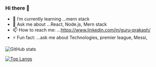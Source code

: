 ### Hi there 👋







- 🌱 I’m currently learning ...mern stack
- 💬 Ask me about ...React, Node.js, Mern stack
- 📫 How to reach me: ...https://www.linkedin.com/in/guru-prakash/
- ⚡ Fun fact: ...ask me about Technologies, premier league, Messi, 

![GitHub stats](https://github-readme-stats.vercel.app/api?username=guru2711&theme=gradient&show_icons=true)


[![Top Langs](https://github-readme-stats.vercel.app/api/top-langs/?username=guru2711&hide=html)](https://github.com/guru2711/github-readme-stats)




